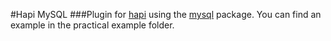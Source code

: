 #Hapi MySQL
###Plugin for [hapi](http://hapijs.com/) using the [mysql](https://github.com/felixge/node-mysql) package.
You can find an example in the practical example folder.

